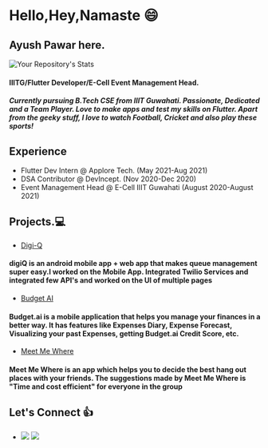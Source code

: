 # Hello,Hey,Namaste :smile:
## Ayush Pawar here.
![Your Repository's Stats](https://github-readme-stats.vercel.app/api?username=Spyy004&show_icons=true)
#### IIITG/Flutter Developer/E-Cell Event Management Head.
##### Currently pursuing B.Tech CSE from IIIT Guwahati. Passionate, Dedicated and a Team Player. Love to make apps and test my skills on Flutter. Apart from the geeky stuff, I love to watch Football, Cricket and also play these sports!
## Experience
* Flutter Dev Intern @ Applore Tech. (May 2021-Aug 2021)
* DSA Contributor @ DevIncept. (Nov 2020-Dec 2020)
* Event Management Head @ E-Cell IIIT Guwahati (August 2020-August 2021)
## Projects.:computer:
* [Digi-Q](https://github.com/Spyy004/hackthebronxdigiqMobile)
#### digiQ is an android mobile app + web app that makes queue management super easy.I worked on the Mobile App. Integrated Twilio Services and integrated few API's and worked on the UI of multiple pages
* [Budget AI](https://github.com/Spyy004/budgetAI)
#### Budget.ai is a mobile application that helps you manage your finances in a better way. It has features like Expenses Diary, Expense Forecast, Visualizing your past Expenses, getting Budget.ai Credit Score, etc.
* [Meet Me Where](https://github.com/Spyy004/MeetmeWhere)
#### Meet Me Where is an app which helps you to decide the best hang out places with your friends. The suggestions made by Meet Me Where is "Time and cost efficient" for everyone in the group

## Let's Connect :+1:
* [![](https://github.com/arpit-dwivedi/arpit-dwivedi.github.io/raw/master/assets/img/Webp.net-resizeimage.png)](https://www.linkedin.com/in/ayush-pawar-847209191/)  [![](https://github.com/arpit-dwivedi/arpit-dwivedi.github.io/raw/master/assets/img/ttt.png)](https://twitter.com/Iyush004)
